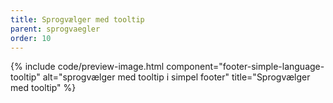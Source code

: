 ```yaml
---
title: Sprogvælger med tooltip
parent: sprogvaegler
order: 10
---
```


{% include code/preview-image.html component="footer-simple-language-tooltip" alt="sprogvælger med tooltip i simpel footer" title="Sprogvælger med tooltip" %}
